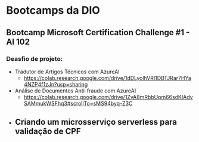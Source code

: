 # Bootcamps da DIO


## Bootcamp Microsoft Certification Challenge #1 - AI 102
### Deasfio de projeto:
- Tradutor de Artigos Técnicos com AzureAl
  - https://colab.research.google.com/drive/1dDLyolhVRI1DBTJRar7HYa4NZP4f1zJn?usp=sharing
- Análise de Documentos Anti-fraude com AzureAI
  - https://colab.research.google.com/drive/1ZvA8mRbbUpm66sdKIAdvSAMmukWSFhq3#scrollTo=sMS94byq-Z3C
- Criando um microsserviço serverless para validação de CPF
  - 
